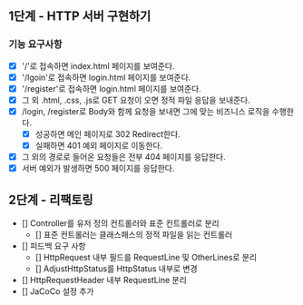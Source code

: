 ## 1단계 - HTTP 서버 구현하기

### 기능 요구사항

* [x] '/'로 접속하면 index.html 페이지를 보여준다.
* [x] '/lgoin'로 접속하면 login.html 페이지를 보여준다.
* [x] '/register'로 접속하면 login.html 페이지를 보여준다.
* [x] 그 외 .html, .css, .js로 GET 요청이 오면 정적 파일 응답을 보내준다.
* [x] /login, /register로 Body와 함께 요청을 보내면 그에 맞는 비즈니스 로직을 수행한다.
  * [x] 성공하면 메인 페이지로 302 Redirect한다.
  * [x] 실패하면 401 예외 페이지로 이동한다.
* [x] 그 외의 경로로 들어온 요청들은 전부 404 페이지를 응답한다.
* [x] 서버 예외가 발생하면 500 페이지를 응답한다.

## 2단계 - 리팩토링

* [] Controller를 유저 정의 컨트롤러와 표준 컨트롤러로 분리
   * [] 표준 컨트롤러는 클래스패스의 정적 파일을 읽는 컨트롤러 
* [] 피드백 요구 사항
  * [] HttpRequest 내부 필드를 RequestLine 및 OtherLines로 분리
  * [] AdjustHttpStatus를 HttpStatus 내부로 변경
* [] HttpRequestHeader 내부 RequestLine 분리
* [] JaCoCo 설정 추가
